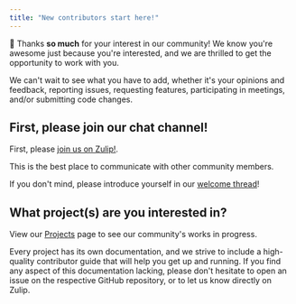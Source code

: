 ```yaml
---
title: "New contributors start here!"
---
```


🙏 Thanks **so much** for your interest in our community!
We know you're awesome just because you're interested, and we are thrilled to get the
opportunity to work with you.

We can't wait to see what you have to add, whether it's your opinions and feedback,
reporting issues, requesting features, participating in meetings, and/or submitting code
changes.


## First, please join our chat channel!

First, please [join us on Zulip!](https://jupyter.zulipchat.com/#narrow/channel/471314-geojupyter).

This is the best place to communicate with other community members.

If you don't mind, please introduce yourself in our
[welcome thread](https://jupyter.zulipchat.com/#narrow/channel/471314-geojupyter/topic/Welcome/with/503113120)!


## What project(s) are you interested in?

View our [Projects](../projects.md) page to see our community's works in progress.

Every project has its own documentation, and we strive to include a high-quality
contributor guide that will help you get up and running.
If you find any aspect of this documentation lacking, please don't hesitate to open an
issue on the respective GitHub repository, or to let us know directly on Zulip.
